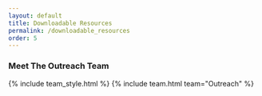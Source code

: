 ```yaml
---
layout: default
title: Downloadable Resources
permalink: /downloadable_resources
order: 5
---
```


### Meet The Outreach Team

{% include team_style.html %}
{% include team.html team="Outreach" %}
